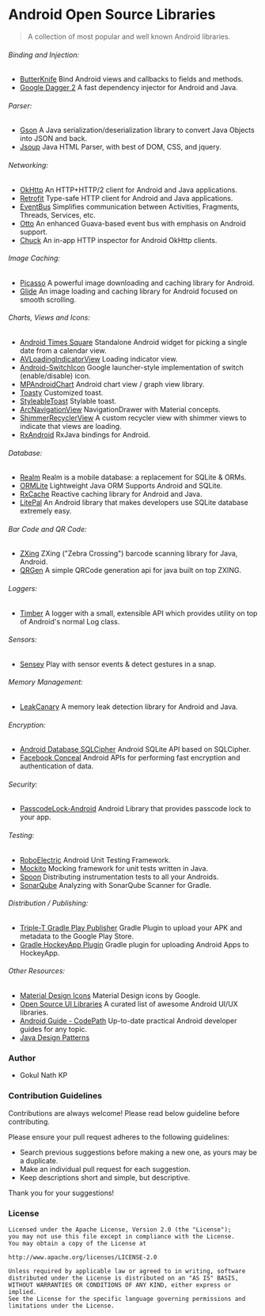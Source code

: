 # Android Open Source Libraries

> A collection of most popular and well known Android libraries.

###### Binding and Injection:

- [ButterKnife](https://github.com/JakeWharton/butterknife) Bind Android views and callbacks to fields and methods.
- [Google Dagger 2](https://github.com/google/dagger) A fast dependency injector for Android and Java.

###### Parser:

- [Gson](https://github.com/google/gson) A Java serialization/deserialization library to convert Java Objects into JSON and back.
- [Jsoup](https://github.com/jhy/jsoup) Java HTML Parser, with best of DOM, CSS, and jquery.

###### Networking:

- [OkHttp](https://github.com/square/okhttp) An HTTP+HTTP/2 client for Android and Java applications.
- [Retrofit](https://github.com/square/retrofit) Type-safe HTTP client for Android and Java applications.
- [EventBus](https://github.com/greenrobot/EventBus) Simplifies communication between Activities, Fragments, Threads, Services, etc. 
- [Otto](https://github.com/square/otto) An enhanced Guava-based event bus with emphasis on Android support.
- [Chuck](https://github.com/jgilfelt/chuck) An in-app HTTP inspector for Android OkHttp clients.

###### Image Caching:

- [Picasso](https://github.com/square/picasso) A powerful image downloading and caching library for Android.
- [Glide](https://github.com/bumptech/glide) An image loading and caching library for Android focused on smooth scrolling.

###### Charts, Views and Icons:

- [Android Times Square](https://github.com/square/android-times-square) Standalone Android widget for picking a single date from a calendar view.
- [AVLoadingIndicatorView](https://github.com/81813780/AVLoadingIndicatorView) Loading indicator view.
- [Android-SwitchIcon](https://github.com/zagum/Android-SwitchIcon) Google launcher-style implementation of switch (enable/disable) icon.
- [MPAndroidChart](https://github.com/PhilJay/MPAndroidChart) Android chart view / graph view library.
- [Toasty](https://github.com/GrenderG/Toasty) Customized toast.
- [StyleableToast](https://github.com/Muddz/StyleableToast) Stylable toast.
- [ArcNavigationView](https://github.com/rom4ek/ArcNavigationView) NavigationDrawer with Material concepts.
- [ShimmerRecyclerView](https://github.com/sharish/ShimmerRecyclerView) A custom recycler view with shimmer views to indicate that views are loading.
- [RxAndroid](https://github.com/ReactiveX/RxAndroid) RxJava bindings for Android.

###### Database:

- [Realm](https://github.com/realm/realm-java) Realm is a mobile database: a replacement for SQLite & ORMs.
- [ORMLite](http://ormlite.com/sqlite_java_android_orm.shtml) Lightweight Java ORM Supports Android and SQLite.
- [RxCache](https://github.com/VictorAlbertos/RxCache) Reactive caching library for Android and Java.
- [LitePal](https://github.com/LitePalFramework/LitePal) An Android library that makes developers use SQLite database extremely easy.

###### Bar Code and QR Code:

- [ZXing](https://github.com/zxing/zxing) ZXing ("Zebra Crossing") barcode scanning library for Java, Android.
- [QRGen](https://github.com/kenglxn/QRGen) A simple QRCode generation api for java built on top ZXING.

###### Loggers:

- [Timber](https://github.com/JakeWharton/timber) A logger with a small, extensible API which provides utility on top of Android's normal Log class.

###### Sensors:

- [Sensey](https://github.com/nisrulz/sensey) Play with sensor events & detect gestures in a snap.

###### Memory Management:

- [LeakCanary](https://github.com/square/leakcanary) A memory leak detection library for Android and Java.

###### Encryption:

- [Android Database SQLCipher](https://github.com/sqlcipher/android-database-sqlcipher) Android SQLite API based on SQLCipher.
- [Facebook Conceal](https://github.com/facebook/conceal) Android APIs for performing fast encryption and authentication of data.

###### Security:

- [PasscodeLock-Android](https://github.com/wordpress-mobile/PasscodeLock-Android) Android Library that provides passcode lock to your app.

###### Testing:

- [RoboElectric](https://github.com/robolectric/robolectric) Android Unit Testing Framework.
- [Mockito](https://github.com/mockito/mockito) Mocking framework for unit tests written in Java.
- [Spoon](https://github.com/square/spoon) Distributing instrumentation tests to all your Androids.
- [SonarQube](https://docs.sonarqube.org/display/SCAN/Analyzing+with+SonarQube+Scanner+for+Gradle) Analyzing with SonarQube Scanner for Gradle.

###### Distribution / Publishing:

- [Triple-T Gradle Play Publisher](https://github.com/Triple-T/gradle-play-publisher) Gradle Plugin to upload your APK and metadata to the Google Play Store.
- [Gradle HockeyApp Plugin](https://github.com/x2on/gradle-hockeyapp-plugin) Gradle plugin for uploading Android Apps to HockeyApp.

###### Other Resources:

- [Material Design Icons](https://github.com/google/material-design-icons) Material Design icons by Google.
- [Open Source UI Libraries](https://github.com/gokulnathperiasamy/Android-Open-Source-UI-Libraries) A curated list of awesome Android UI/UX libraries.
- [Android Guide - CodePath](https://github.com/codepath/android_guides) Up-to-date practical Android developer guides for any topic.
- [Java Design Patterns](https://github.com/iluwatar/java-design-patterns)


### Author

- Gokul Nath KP

### Contribution Guidelines

Contributions are always welcome! Please read below guideline before contributing.

Please ensure your pull request adheres to the following guidelines:

- Search previous suggestions before making a new one, as yours may be a duplicate.
- Make an individual pull request for each suggestion.
- Keep descriptions short and simple, but descriptive.

Thank you for your suggestions!

### License

```
Licensed under the Apache License, Version 2.0 (the "License");
you may not use this file except in compliance with the License.
You may obtain a copy of the License at

http://www.apache.org/licenses/LICENSE-2.0

Unless required by applicable law or agreed to in writing, software
distributed under the License is distributed on an "AS IS" BASIS,
WITHOUT WARRANTIES OR CONDITIONS OF ANY KIND, either express or implied.
See the License for the specific language governing permissions and
limitations under the License.
```
